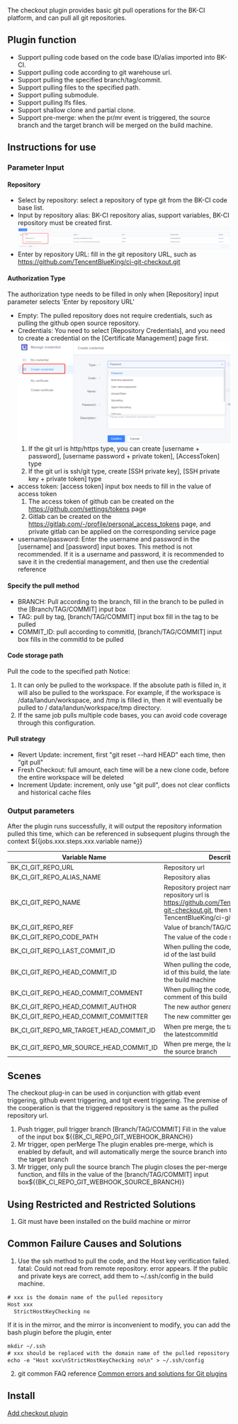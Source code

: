 The checkout plugin provides basic git pull operations for the BK-CI platform, and can pull all git repositories.
## Plugin function
- Support pulling code based on the code base ID/alias imported into BK-CI.
- Support pulling code according to git warehouse url.
- Support pulling the specified branch/tag/commit.
- Support pulling files to the specified path.
- Support pulling submodule.
- Support pulling lfs files.
- Support shallow clone and partial clone.
- Support pre-merge: when the pr/mr event is triggered, the source branch and the target branch will be merged on the build machine.

## Instructions for use
### Parameter Input
#### Repository
- Select by repository: select a repository of type git from the BK-CI  code base list.
- Input by repository alias: BK-CI repository alias, support variables, BK-CI repository must be created first.
  ![repository_en](images/repository_en.png)
- Enter by repository URL: fill in the git repository URL, such as https://github.com/TencentBlueKing/ci-git-checkout.git

#### Authorization Type
The authorization type needs to be filled in only when [Repository] input parameter selects 'Enter by repository URL'
- Empty: The pulled repository does not require credentials, such as pulling the github open source repository.
- Credentials: You need to select [Repository Credentials], and you need to create a credential on the [Certificate Management] page first.
  ![ticket_en](images/ticket_en.png)
    1. If the git url is http/https type, you can create [username + password], [username password + private token], [AccessToken] type
    2. If the git url is ssh/git type, create [SSH private key], [SSH private key + private token] type
- access token: [access token] input box needs to fill in the value of access token
    1. The access token of github can be created on the https://github.com/settings/tokens page
    2. Gitlab can be created on the https://gitlab.com/-/profile/personal_access_tokens page, and private gitlab can be applied on the corresponding service page
- username/password: Enter the username and password in the [username] and [password] input boxes. This method is not recommended. If it is a username and password, it is recommended to save it in the credential management, and then use the credential reference

#### Specify the pull method
- BRANCH: Pull according to the branch, fill in the branch to be pulled in the [Branch/TAG/COMMIT] input box
- TAG: pull by tag, [branch/TAG/COMMIT] input box fill in the tag to be pulled
- COMMIT_ID: pull according to commitId, [branch/TAG/COMMIT] input box fills in the commitId to be pulled

#### Code storage path
Pull the code to the specified path
Notice:
1. It can only be pulled to the workspace. If the absolute path is filled in, it will also be pulled to the workspace. For example, if the workspace is /data/landun/workspace, and /tmp is filled in, then it will eventually be pulled to / data/landun/workspace/tmp directory.
2. If the same job pulls multiple code bases, you can avoid code coverage through this configuration.
#### Pull strategy
- Revert Update: increment, first "git reset --hard HEAD" each time, then "git pull"
- Fresh Checkout: full amount, each time will be a new clone code, before the entire workspace will be deleted
- Increment Update: increment, only use "git pull", does not clear conflicts and historical cache files
### Output parameters
After the plugin runs successfully, it will output the repository information pulled this time, which can be referenced in subsequent plugins through the context ${{jobs.xxx.steps.xxx.variable name}}

| Variable Name | Describe                                                                                                             |
| --- |----------------------------------------------------------------------------------------------------------------|
| BK_CI_GIT_REPO_URL | Repository url                                                                                                         |
| BK_CI_GIT_REPO_ALIAS_NAME | Repository alias                                                                                                          |
| BK_CI_GIT_REPO_NAME | Repository project name, if  the repository url is <br/>https://github.com/TencentBlueKing/ci-git-checkout.git, then the value is TencentBlueKing/ci-git-checkout |
| BK_CI_GIT_REPO_REF | Value of branch/TAG/COMMIT                                                                                               |
| BK_CI_GIT_REPO_CODE_PATH | The value of the code save path                                                                                                       | 
| BK_CI_GIT_REPO_LAST_COMMIT_ID        | When pulling the code, the last commit id of the last build                                                                                         |
| BK_CI_GIT_REPO_HEAD_COMMIT_ID        | When pulling the code, the last commit id of this build, the latest commitId on the build machine                                                                        |
| BK_CI_GIT_REPO_HEAD_COMMIT_COMMENT   | When pulling the code, the last commit comment of this build                                                                                          |
| BK_CI_GIT_REPO_HEAD_COMMIT_AUTHOR    | The new author generated this time                                                                                                  |
| BK_CI_GIT_REPO_HEAD_COMMIT_COMMITTER | The new committer generated this time                                                                                             |
| BK_CI_GIT_REPO_MR_TARGET_HEAD_COMMIT_ID | When pre merge, the target branch is the latestcommitId|
| BK_CI_GIT_REPO_MR_SOURCE_HEAD_COMMIT_ID | When pre merge, the latest commitId of the source branch|

## Scenes
The checkout plug-in can be used in conjunction with gitlab event triggering, github event triggering, and tgit event triggering. The premise of the cooperation is that the triggered repository is the same as the pulled repository url.
1. Push trigger, pull trigger branch
   [Branch/TAG/COMMIT] Fill in the value of the input box ${{BK_CI_REPO_GIT_WEBHOOK_BRANCH}}
2. Mr trigger, open perMerge
   The plugin enables pre-merge, which is enabled by default, and will automatically merge the source branch into the target branch
3. Mr trigger, only pull the source branch
   The plugin closes the per-merge function, and fills in the value of the [branch/TAG/COMMIT] input box${{BK_CI_REPO_GIT_WEBHOOK_SOURCE_BRANCH}}

## Using Restricted and Restricted Solutions
1. Git must have been installed on the build machine or mirror

## Common Failure Causes and Solutions
1. Use the ssh method to pull the code, and the Host key verification failed. fatal: Could not read from remote repository. error appears. If the public and private keys are correct, add them to ~/.ssh/config in the build machine.
```shell
# xxx is the domain name of the pulled repository
Host xxx
  StrictHostKeyChecking no
```
If it is in the mirror, and the mirror is inconvenient to modify, you can add the bash plugin before the plugin, enter
```shell
mkdir ~/.ssh
# xxx should be replaced with the domain name of the pulled repository
echo -e "Host xxx\nStrictHostKeyChecking no\n" > ~/.ssh/config
```
2. git common FAQ reference
   [Common errors and solutions for Git plugins](https://github.com/TencentBlueKing/ci-git-checkout/wiki/Git%E6%8F%92%E4%BB%B6%E5%B8%B8%E8%A7%81%E6%8A%A5%E9%94%99%E5%8F%8A%E8%A7%A3%E5%86%B3%E5%8A%9E%E6%B3%95)

## Install
[Add checkout plugin](./install.md)